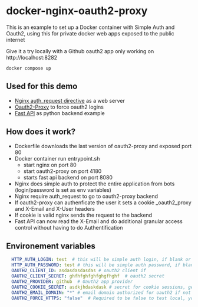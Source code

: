 # docker-nginx-oauth2-proxy

This is an example to set up a Docker container with Simple Auth and Oauth2, 
using this for private docker web apps exposed to the public internet

Give it a try locally with a Github oauth2 app only working on http://localhost:8282

```
docker compose up
```

## Used for this demo

* [Nginx auth_request directive](https://nginx.org/en/docs/http/ngx_http_auth_request_module.html) as a web server
* [Oauth2-Proxy](https://github.com/oauth2-proxy/oauth2-proxy) to force oauth2 logins
* [Fast API](https://fastapi.tiangolo.com/) as python backend example

## How does it work?

* Dockerfile downloads the last version of oauth2-proxy and exposed port 80
* Docker container run entrypoint.sh
    * start nginx on port 80
    * start oauth2-proxy on port 4180
    * starts fast api backend on port 8080
* Nginx does simple auth to protect the entire application from bots (login/password is set as env variables) 
* Nginx require auth_request to go to oauth2-proxy backend
* If oauth2-proxy can authenficate the user it sets a cookie _oauth2_proxy and X-Email and X-User headers
* If cookie is valid nginx sends the request to the backend
* Fast API can now read the X-Email and do additional granular access control without having to do Authentification


## Environement variables

```yaml
  HTTP_AUTH_LOGIN: test  # this will be simple auth login, if blank or not set there will be no simpleauth
  HTTP_AUTH_PASSWORD: test # this will be simple auth password, if blank or not set there will be no simpleauth
  OAUTH2_CLIENT_ID: asdasdasdasdas # oauth2 client if
  OAUTH2_CLIENT_SECRET: ghfhfghfghfghgfhghf  # oauth2 secret
  OAUTH2_PROVIDER: github  # Oauth2 app provider
  OAUTH2_COOKIE_SECRET: asdkjhdaskdask # secret for cookie sessions, generate one: python -c 'import os,base64; print(base64.urlsafe_b64encode(os.urandom(16)).decode())'
  OAUTH2_EMAIL_DOMAIN: "*" # email domain authorized for oauth2 if not * it will restric only emails from the given domain
  OAUTH2_FORCE_HTTPS: "false"  # Required to be false to test local, you should always be over HTTPS in production, do not set this env variable for prod
```